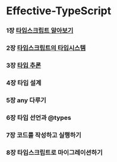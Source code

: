 # Effective-TypeScript


### 1장 [타입스크립트 알아보기](https://github.com/theo-jin/CsAndBooks/blob/main/Effective-TypeScript/chapter1/README.md)
### 2장 [타입스크립트의 타입시스템](https://github.com/theo-jin/CsAndBooks/blob/main/Effective-TypeScript/chapter2/README.md)
### 3장 [타입 추론](https://github.com/theo-jin/CsAndBooks/blob/main/Effective-TypeScript/chapter3/README.md)
### 4장 타입 설계
### 5장 any 다루기
### 6장 타입 선언과 @types
### 7장 코드를 작성하고 실행하기
### 8장 타입스크립트로 마이그레이션하기
